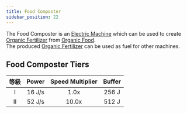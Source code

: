```yaml
---
title: Food Composter
sidebar_position: 22
---
```


The Food Composter is an [Electric Machine](Electric-Machines) which can be used to create [Organic Fertilizer](Miscellaneous-Items) from [Organic Food](Miscellaneous-Items).  
The produced [Organic Fertilizer](Miscellaneous-Items) can be used as fuel for other machines.

## Food Composter Tiers

| 等級 | Power  | Speed Multiplier | Buffer |
|:--:|:------:|:----------------:|:------:|
| I  | 16 J/s |       1.0x       | 256 J  |
| II | 52 J/s |      10.0x       | 512 J  |
